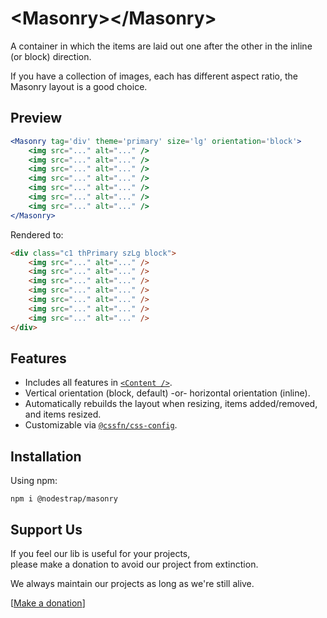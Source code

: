 # &lt;Masonry&gt;&lt;/Masonry&gt;
A container in which the items are laid out one after the other in the inline (or block) direction.

If you have a collection of images, each has different aspect ratio, the Masonry layout is a good choice.

## Preview

```jsx
<Masonry tag='div' theme='primary' size='lg' orientation='block'>
    <img src="..." alt="..." />
    <img src="..." alt="..." />
    <img src="..." alt="..." />
    <img src="..." alt="..." />
    <img src="..." alt="..." />
    <img src="..." alt="..." />
    <img src="..." alt="..." />
</Masonry>
```
Rendered to:
```html
<div class="c1 thPrimary szLg block">
    <img src="..." alt="..." />
    <img src="..." alt="..." />
    <img src="..." alt="..." />
    <img src="..." alt="..." />
    <img src="..." alt="..." />
    <img src="..." alt="..." />
    <img src="..." alt="..." />
</div>
```

## Features
* Includes all features in [`<Content />`](https://www.npmjs.com/package/@nodestrap/content).
* Vertical orientation (block, default) -or- horizontal orientation (inline).
* Automatically rebuilds the layout when resizing, items added/removed, and items resized.
* Customizable via [`@cssfn/css-config`](https://www.npmjs.com/package/@cssfn/css-config).

## Installation

Using npm:
```
npm i @nodestrap/masonry
```

## Support Us

If you feel our lib is useful for your projects,  
please make a donation to avoid our project from extinction.

We always maintain our projects as long as we're still alive.

[[Make a donation](https://ko-fi.com/heymarco)]
